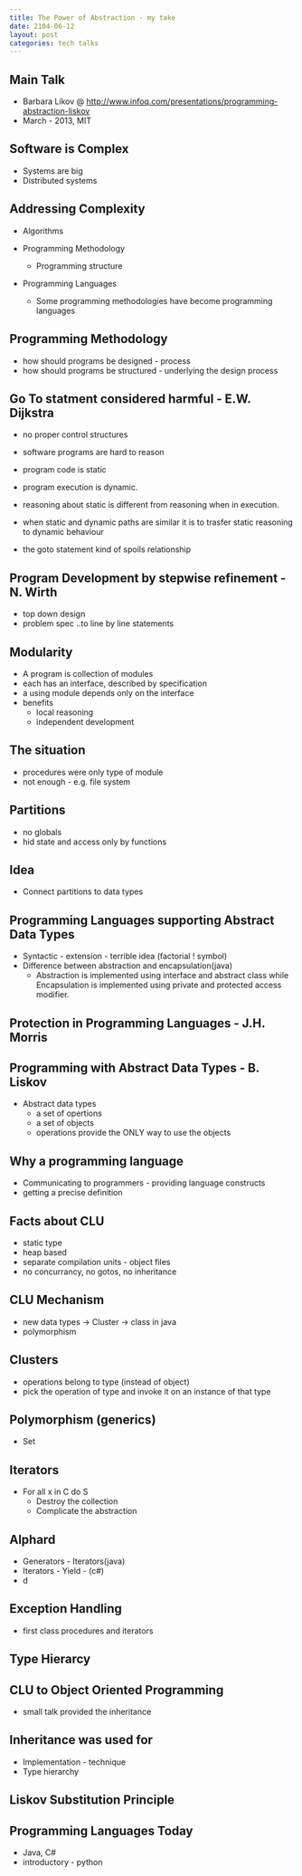 ```yaml
---
title: The Power of Abstraction - my take
date: 2104-06-12
layout: post
categories: tech talks
---
```


## Main Talk
* Barbara Likov @ http://www.infoq.com/presentations/programming-abstraction-liskov
* March - 2013, MIT


## Software is Complex

* Systems are big
* Distributed systems

## Addressing Complexity

* Algorithms


* Programming Methodology
    - Programming structure

* Programming Languages
    - Some programming methodologies have become programming languages

## Programming Methodology

* how should programs be designed - process
* how should programs be structured - underlying the design process

## Go To statment considered harmful - E.W. Dijkstra

* no proper control structures
* software programs are hard to reason

* program code is static 
* program execution is dynamic.

* reasoning about static is different from reasoning when in execution.
* when static and dynamic paths are similar it is to trasfer static reasoning to dynamic behaviour
* the goto statement kind of spoils relationship

## Program Development by stepwise refinement - N. Wirth

* top down design
* problem spec ..to line by line statements

## Modularity 

* A program is collection of modules
* each has an interface, described by specification
* a using module depends only on the interface
* benefits
    - local reasoning
    - independent development

## The situation
* procedures were only type of module
* not enough - e.g. file system

## Partitions
* no globals
* hid state and access only by functions

## Idea

* Connect partitions to data types


## Programming Languages supporting Abstract Data Types

* Syntactic - extension - terrible idea (factorial ! symbol)
* Difference between abstraction and encapsulation(java)
    * Abstraction is implemented using interface and abstract class while Encapsulation is implemented using private and protected access modifier.

## Protection in Programming Languages - J.H. Morris

## Programming with Abstract Data Types - B. Liskov
* Abstract data types
    - a set of opertions
    - a set of objects
    - operations provide the ONLY way to use the objects

## Why a programming language

* Communicating to programmers - providing language constructs
* getting a precise definition

## Facts about CLU

* static type 
* heap based
* separate compilation units - object files
* no concurrancy, no gotos, no inheritance

## CLU Mechanism

* new data types -> Cluster -> class in java
* polymorphism

## Clusters
* operations belong to type (instead of object)
* pick the operation of type and invoke it on an instance of that type

## Polymorphism (generics)

* Set<T>

## Iterators

* For all x in C do S
    - Destroy the collection
    - Complicate the abstraction

## Alphard

* Generators - Iterators(java)
* Iterators - Yield - (c#)
* d

## Exception Handling

* first class procedures and iterators 

## Type Hierarcy

## CLU to Object Oriented Programming

* small talk provided the inheritance

## Inheritance was used for
* Implementation - technique
* Type hierarchy

## Liskov Substitution Principle

## Programming Languages Today

* Java, C#
* introductory - python
